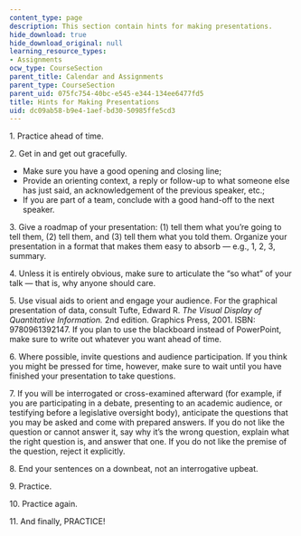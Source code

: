 ```yaml
---
content_type: page
description: This section contain hints for making presentations.
hide_download: true
hide_download_original: null
learning_resource_types:
- Assignments
ocw_type: CourseSection
parent_title: Calendar and Assignments
parent_type: CourseSection
parent_uid: 075fc754-40bc-e545-e344-134ee6477fd5
title: Hints for Making Presentations
uid: dc09ab58-b9e4-1aef-bd30-50985ffe5cd3
---
```


1\. Practice ahead of time.

2\. Get in and get out gracefully.

*   Make sure you have a good opening and closing line;
*   Provide an orienting context, a reply or follow-up to what someone else has just said, an acknowledgement of the previous speaker, etc.; 
*   If you are part of a team, conclude with a good hand-off to the next speaker.

3\. Give a roadmap of your presentation: (1) tell them what you’re going to tell them, (2) tell them, and (3) tell them what you told them. Organize your presentation in a format that makes them easy to absorb — e.g., 1, 2, 3, summary.

4\. Unless it is entirely obvious, make sure to articulate the “so what” of your talk — that is, why anyone should care.

5\. Use visual aids to orient and engage your audience. For the graphical presentation of data, consult Tufte, Edward R. _The Visual Display of Quantitative Information._ 2nd edition. Graphics Press, 2001. ISBN: 9780961392147. If you plan to use the blackboard instead of PowerPoint, make sure to write out whatever you want ahead of time.

6\. Where possible, invite questions and audience participation. If you think you might be pressed for time, however, make sure to wait until you have finished your presentation to take questions.

7\. If you will be interrogated or cross-examined afterward (for example, if you are participating in a debate, presenting to an academic audience, or testifying before a legislative oversight body), anticipate the questions that you may be asked and come with prepared answers. If you do not like the question or cannot answer it, say why it’s the wrong question, explain what the right question is, and answer that one. If you do not like the premise of the question, reject it explicitly.

8\. End your sentences on a downbeat, not an interrogative upbeat.

9\. Practice.

10\. Practice again.

11\. And finally, PRACTICE!